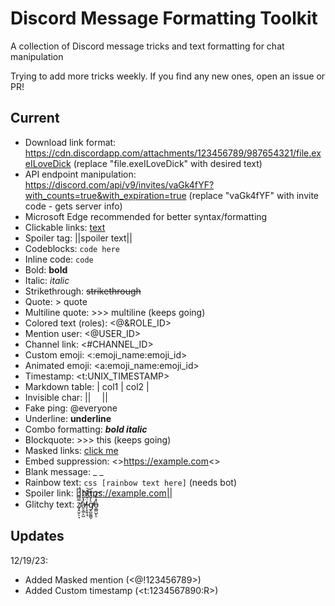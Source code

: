 # Discord Message Formatting Toolkit

A collection of Discord message tricks and text formatting for chat manipulation

Trying to add more tricks weekly. If you find any new ones, open an issue or PR!

## Current
- Download link format: https://cdn.discordapp.com/attachments/123456789/987654321/file.exeILoveDick (replace "file.exeILoveDick" with desired text)
- API endpoint manipulation: https://discord.com/api/v9/invites/vaGk4fYF?with_counts=true&with_expiration=true (replace "vaGk4fYF" with invite code - gets server info)
- Microsoft Edge recommended for better syntax/formatting
- Clickable links: [text](https://example.com)
- Spoiler tag: ||spoiler text||
- Codeblocks: ```code here```
- Inline code: `code`
- Bold: **bold**
- Italic: *italic*
- Strikethrough: ~~strikethrough~~
- Quote: > quote
- Multiline quote: >>> multiline (keeps going)
- Colored text (roles): <@&ROLE_ID>
- Mention user: <@USER_ID>
- Channel link: <#CHANNEL_ID>
- Custom emoji: <:emoji_name:emoji_id>
- Animated emoji: <a:emoji_name:emoji_id>
- Timestamp: <t:UNIX_TIMESTAMP>
- Markdown table: | col1 | col2 |
- Invisible char: || ⠀ ||
- Fake ping: @everyone⠀
- Underline: __underline__
- Combo formatting: ***bold italic***
- Blockquote: >>> this (keeps going)
- Masked links: [click me](https://example.com)
- Embed suppression: <>https://example.com<>
- Blank message: _ _
- Rainbow text: ```css [rainbow text here]``` (needs bot)
- Spoiler link: ||https://example.com||
- Glitchy text: z̸͓̭̫̗̠͉̿͛͊̈́̈́̕a̷̯̩̻̙̺̓̽̈́̈́̕l̶̨͓̱̩̘̈́̓͊̽͝g̸̝̺͚̻̠͛̓̈́͊̕o̵͚̻̺̙̠͛̽͊̓͝

## Updates
12/19/23:
- Added Masked mention (<@!123456789>)
- Added Custom timestamp (<t:1234567890:R>)
